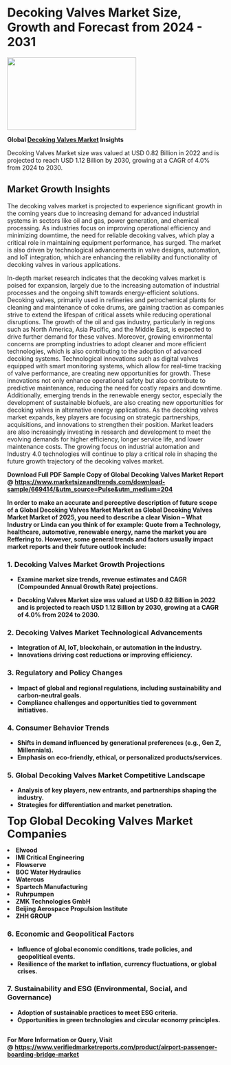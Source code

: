 <H1>Decoking Valves Market Size, Growth and Forecast from 2024 - 2031</H1><img class="aligncenter size-medium wp-image-584254" src="https://thirdeyenews.in/wp-content/uploads/2024/09/Global-Market-Research-300x168.jpeg" alt="" width="300" height="168" /><p><strong>Global&nbsp;<a href="https://www.marketsizeandtrends.com/download-sample/669414/&amp;utm_source=Pulse&amp;utm_medium=204">Decoking Valves Market</a> Insights</strong></p><p>Decoking Valves Market size was valued at USD 0.82 Billion in 2022 and is projected to reach USD 1.12 Billion by 2030, growing at a CAGR of 4.0% from 2024 to 2030.</p><p><h2>Market Growth Insights</h2> <p>The decoking valves market is projected to experience significant growth in the coming years due to increasing demand for advanced industrial systems in sectors like oil and gas, power generation, and chemical processing. As industries focus on improving operational efficiency and minimizing downtime, the need for reliable decoking valves, which play a critical role in maintaining equipment performance, has surged. The market is also driven by technological advancements in valve designs, automation, and IoT integration, which are enhancing the reliability and functionality of decoking valves in various applications.</p> <p><strong></strong></p> <p>In-depth market research indicates that the decoking valves market is poised for expansion, largely due to the increasing automation of industrial processes and the ongoing shift towards energy-efficient solutions. Decoking valves, primarily used in refineries and petrochemical plants for cleaning and maintenance of coke drums, are gaining traction as companies strive to extend the lifespan of critical assets while reducing operational disruptions. The growth of the oil and gas industry, particularly in regions such as North America, Asia Pacific, and the Middle East, is expected to drive further demand for these valves. Moreover, growing environmental concerns are prompting industries to adopt cleaner and more efficient technologies, which is also contributing to the adoption of advanced decoking systems. Technological innovations such as digital valves equipped with smart monitoring systems, which allow for real-time tracking of valve performance, are creating new opportunities for growth. These innovations not only enhance operational safety but also contribute to predictive maintenance, reducing the need for costly repairs and downtime. Additionally, emerging trends in the renewable energy sector, especially the development of sustainable biofuels, are also creating new opportunities for decoking valves in alternative energy applications. As the decoking valves market expands, key players are focusing on strategic partnerships, acquisitions, and innovations to strengthen their position. Market leaders are also increasingly investing in research and development to meet the evolving demands for higher efficiency, longer service life, and lower maintenance costs. The growing focus on industrial automation and Industry 4.0 technologies will continue to play a critical role in shaping the future growth trajectory of the decoking valves market. <p><strong></p><p><span class=""><strong>Download Full PDF Sample Copy of Global Decoking Valves Market Report</strong> @ <a href="https://www.marketsizeandtrends.com/download-sample/669414/&amp;utm_source=Pulse&amp;utm_medium=204" target="_blank">https://www.marketsizeandtrends.com/download-sample/669414/&amp;utm_source=Pulse&amp;utm_medium=204</a></span></p><p>In order to make an accurate and perceptive description of future scope of a Global&nbsp;Decoking Valves Market Market as Global&nbsp;Decoking Valves Market Market of 2025, you need to describe a clear Vision &ndash; What Industry or Linda can you think of for example: Quote from a Technology, healthcare, automotive, renewable energy, name the market you are Reffering to. However, some general trends and factors usually impact market reports and their future outlook include:</p><h3>1.&nbsp;<strong>Decoking Valves Market Growth Projections</strong></h3><ul><li>Examine market size trends, revenue estimates and CAGR (Compounded Annual Growth Rate) projections.</li><li><p>Decoking Valves Market size was valued at USD 0.82 Billion in 2022 and is projected to reach USD 1.12 Billion by 2030, growing at a CAGR of 4.0% from 2024 to 2030.</p></li></ul><h3>2.&nbsp;<strong>Decoking Valves Market Technological Advancements</strong></h3><ul><li>Integration of AI, IoT, blockchain, or automation in the industry.</li><li>Innovations driving cost reductions or improving efficiency.</li></ul><h3>3.&nbsp;<strong>Regulatory and Policy Changes</strong></h3><ul><li>Impact of global and regional regulations, including sustainability and carbon-neutral goals.</li><li>Compliance challenges and opportunities tied to government initiatives.</li></ul><h3>4.&nbsp;<strong>Consumer Behavior Trends</strong></h3><ul><li>Shifts in demand influenced by generational preferences (e.g., Gen Z, Millennials).</li><li>Emphasis on eco-friendly, ethical, or personalized products/services.</li></ul><h3>5.&nbsp;<strong>Global Decoking Valves Market Competitive Landscape</strong></h3><ul><li>Analysis of key players, new entrants, and partnerships shaping the industry.</li><li>Strategies for differentiation and market penetration.</li></ul><p data-pm-slice="1 1 []"><span style="color: inherit; font-family: inherit; font-size: 25px;">Top Global Decoking Valves Market Companies</span></p><div class="" data-test-id=""><p><li>Elwood</li><li> IMI Critical Engineering</li><li> Flowserve</li><li> BOC Water Hydraulics</li><li> Waterous</li><li> Spartech Manufacturing</li><li> Ruhrpumpen</li><li> ZMK Technologies GmbH</li><li> Beijing Aerospace Propulsion Institute</li><li> ZHH GROUP</li></p></div><h3>6.&nbsp;<strong>Economic and Geopolitical Factors</strong></h3><ul><li>Influence of global economic conditions, trade policies, and geopolitical events.</li><li>Resilience of the market to inflation, currency fluctuations, or global crises.</li></ul><h3>7.&nbsp;<strong>Sustainability and ESG (Environmental, Social, and Governance)</strong></h3><ul><li>Adoption of sustainable practices to meet ESG criteria.</li><li>Opportunities in green technologies and circular economy principles.</li></ul><h2><strong style="font-size: 14px;">For More Information or Query, Visit @&nbsp;</strong><a style="background-color: #ffffff; font-size: 14px;" href="https://www.marketsizeandtrends.com/report/decoking-valves-market/" target="_blank">https://www.verifiedmarketreports.com/product/airport-passenger-boarding-bridge-market</a></h2>
